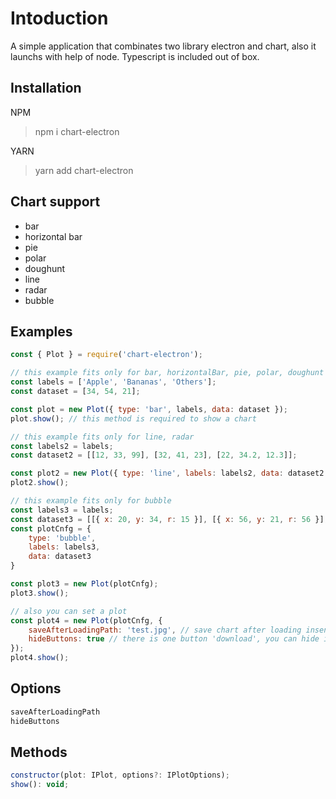 # Intoduction
A simple application that combinates two library electron and chart, also it launchs with help of node. Typescript is included out of box.

## Installation
NPM
> npm i chart-electron

YARN
> yarn add chart-electron

## Chart support
* bar
* horizontal bar
* pie
* polar
* doughunt
* line
* radar
* bubble

## Examples
```js
const { Plot } = require('chart-electron');

// this example fits only for bar, horizontalBar, pie, polar, doughunt
const labels = ['Apple', 'Bananas', 'Others'];
const dataset = [34, 54, 21];

const plot = new Plot({ type: 'bar', labels, data: dataset });
plot.show(); // this method is required to show a chart

// this example fits only for line, radar
const labels2 = labels;
const dataset2 = [[12, 33, 99], [32, 41, 23], [22, 34.2, 12.3]];

const plot2 = new Plot({ type: 'line', labels: labels2, data: dataset2 });
plot2.show();

// this example fits only for bubble
const labels3 = labels;
const dataset3 = [[{ x: 20, y: 34, r: 15 }], [{ x: 56, y: 21, r: 56 }], [{ x: 43, y: 67, r: 36 }, { x: 11, y: 21, r: 78 }]];
const plotCnfg = {
    type: 'bubble',
    labels: labels3,
    data: dataset3
}

const plot3 = new Plot(plotCnfg);
plot3.show();

// also you can set a plot
const plot4 = new Plot(plotCnfg, {
    saveAfterLoadingPath: 'test.jpg', // save chart after loading insently, you can save in jpg or png. IT WORKS ONLY WHEN YOU SHOW CHART 
    hideButtons: true // there is one button 'download', you can hide it if you wanna
});
plot4.show();
```

## Options
```js
saveAfterLoadingPath
hideButtons
```

## Methods
```js
constructor(plot: IPlot, options?: IPlotOptions);
show(): void;
```